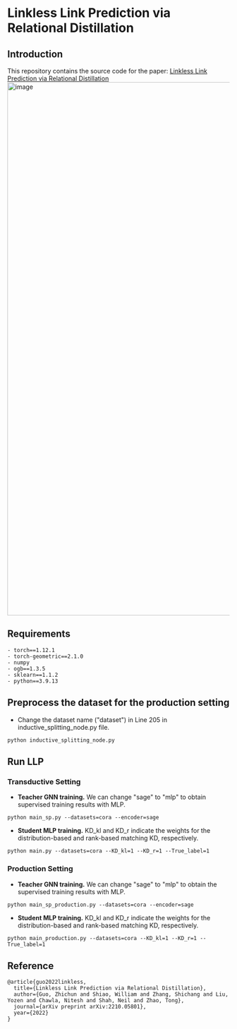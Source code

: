 # Linkless Link Prediction via Relational Distillation

## Introduction
This repository contains the source code for the paper: [Linkless Link Prediction via Relational Distillation](https://arxiv.org/pdf/2210.05801.pdf) 
<img width="1209" alt="image" src="https://user-images.githubusercontent.com/69767476/193711518-fdc8c163-7bbc-4118-ad55-75835954d2c7.png">

## Requirements
```
- torch==1.12.1
- torch-geometric==2.1.0
- numpy
- ogb==1.3.5
- sklearn==1.1.2
- python==3.9.13
```

## Preprocess the dataset for the production setting
- Change the dataset name ("dataset") in Line 205 in inductive_splitting_node.py file. 
```
python inductive_splitting_node.py
```

## Run LLP
### Transductive Setting
- **Teacher GNN training.** We can change "sage" to "mlp" to obtain supervised training results with MLP.
```
python main_sp.py --datasets=cora --encoder=sage 
```
- **Student MLP training.** KD_kl and KD_r indicate the weights for the distribution-based and rank-based matching KD, respectively.
```
python main.py --datasets=cora --KD_kl=1 --KD_r=1 --True_label=1
```
### Production Setting
- **Teacher GNN training.** We can change "sage" to "mlp" to obtain the supervised training results with MLP.
```
python main_sp_production.py --datasets=cora --encoder=sage 
```
- **Student MLP training.** KD_kl and KD_r indicate the weights for the distribution-based and rank-based matching KD, respectively.
```
python main_production.py --datasets=cora --KD_kl=1 --KD_r=1 --True_label=1
```
## Reference
```
@article{guo2022linkless,
  title={Linkless Link Prediction via Relational Distillation},
  author={Guo, Zhichun and Shiao, William and Zhang, Shichang and Liu, Yozen and Chawla, Nitesh and Shah, Neil and Zhao, Tong},
  journal={arXiv preprint arXiv:2210.05801},
  year={2022}
}
```

<!-- ## Acknowledgements -->


<!-- by Zhichun Guo(zguo5@nd.edu), William Shiao(wshiao@snap.com), Shichang Zhang(shichang@cs.ucla.edu), Yozen Liu(yliu2@snapchat.com), Nitesh Chawla(nchawla@nd.edu), Neil Shah(nshah@snap.com), Tong Zhao(tzhao@snapchat.com).
 -->
